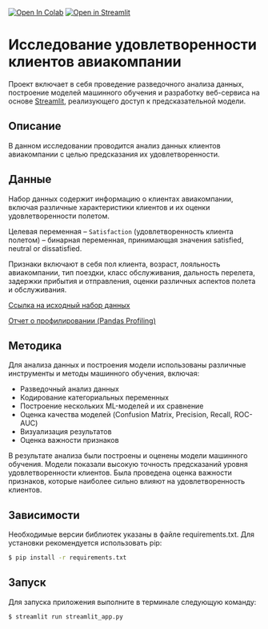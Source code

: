 [![Open In Colab](https://colab.research.google.com/assets/colab-badge.svg)](https://colab.research.google.com/github/reekuu/ds_hse_ml/blob/main/notebooks/airline_customer_satisfaction_analysis.ipynb)
[![Open in Streamlit](https://static.streamlit.io/badges/streamlit_badge_black_white.svg)](https://ds-hse-ml.streamlit.app)
# Исследование удовлетворенности клиентов авиакомпании

Проект включает в себя проведение разведочного анализа данных, построение моделей машинного обучения и разработку веб-сервиса на основе [Streamlit](https://streamlit.io), реализующего доступ к предсказательной модели.

## Описание

В данном исследовании проводится анализ данных клиентов авиакомпании с целью предсказания их удовлетворенности.

## Данные

Набор данных содержит информацию о клиентах авиакомпании, включая различные характеристики клиентов и их оценки удовлетворенности полетом.

Целевая переменная – `Satisfaction` (удовлетворенность клиента полетом) – бинарная переменная, принимающая значения satisfied, neutral or dissatisfied.

Признаки включают в себя пол клиента, возраст, лояльность авиакомпании, тип поездки, класс обслуживания, дальность перелета, задержки прибытия и отправления, оценки различных аспектов полета и обслуживания.

[Ссылка на исходный набор данных](https://raw.githubusercontent.com/evgpat/edu_stepik_from_idea_to_mvp/main/datasets/clients.csv)

[Отчет о профилировании (Pandas Profiling)](https://htmlpreview.github.io/?https://github.com/reekuu/ds_hse_ml/blob/main/notebooks/profiling_report.html)

## Методика

Для анализа данных и построения модели использованы различные инструменты и методы машинного обучения, включая:

- Разведочный анализ данных
- Кодирование категориальных переменных
- Построение нескольких ML-моделей и их сравнение
- Оценка качества моделей (Confusion Matrix, Precision, Recall, ROC-AUC)
- Визуализация результатов
- Оценка важности признаков

В результате анализа были построены и оценены модели машинного обучения. Модели показали высокую точность предсказаний уровня удовлетворенности клиентов. Была проведена оценка важности признаков, которые наиболее сильно влияют на удовлетворенность клиентов.

## Зависимости

Необходимые версии библиотек указаны в файле requirements.txt. Для установки рекомендуется использовать pip:

```bash
$ pip install -r requirements.txt
```

## Запуск

Для запуска приложения выполните в терминале следующую команду:

```bash
$ streamlit run streamlit_app.py
```

